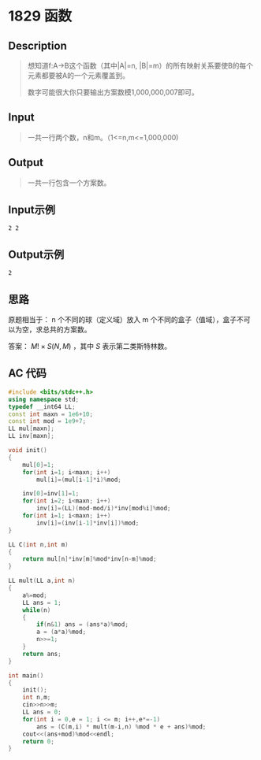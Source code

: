 # 1829 函数

## **Description**

> 想知道f:A->B这个函数（其中|A|=n, |B|=m）的所有映射关系要使B的每个元素都要被A的一个元素覆盖到。
>
> 数字可能很大你只要输出方案数模1,000,000,007即可。



## **Input**

> 一共一行两个数，n和m。（1<=n,m<=1,000,000)



## **Output**

> 一共一行包含一个方案数。



## **Input示例**

    2 2



## **Output示例**

    2



## **思路**

原题相当于： n 个不同的球（定义域）放入 m 个不同的盒子（值域），盒子不可以为空，求总共的方案数。

答案： $M! \times S(N,M)$ ，其中 $S$ 表示第二类斯特林数。



## **AC 代码**

```cpp
#include <bits/stdc++.h>
using namespace std;
typedef __int64 LL;
const int maxn = 1e6+10;
const int mod = 1e9+7;
LL mul[maxn];
LL inv[maxn];

void init()
{
    mul[0]=1;
    for(int i=1; i<maxn; i++)
        mul[i]=(mul[i-1]*i)%mod;

    inv[0]=inv[1]=1;
    for(int i=2; i<maxn; i++)
        inv[i]=(LL)(mod-mod/i)*inv[mod%i]%mod;
    for(int i=1; i<maxn; i++)
        inv[i]=(inv[i-1]*inv[i])%mod;
}

LL C(int n,int m)
{
    return mul[n]*inv[m]%mod*inv[n-m]%mod;
}

LL mult(LL a,int n)
{
    a%=mod;
    LL ans = 1;
    while(n)
    {
        if(n&1) ans = (ans*a)%mod;
        a = (a*a)%mod;
        n>>=1;
    }
    return ans;
}

int main()
{
    init();
    int n,m;
    cin>>n>>m;
    LL ans = 0;
    for(int i = 0,e = 1; i <= m; i++,e*=-1)
        ans = (C(m,i) * mult(m-i,n) %mod * e + ans)%mod;
    cout<<(ans+mod)%mod<<endl;
    return 0;
}
```

